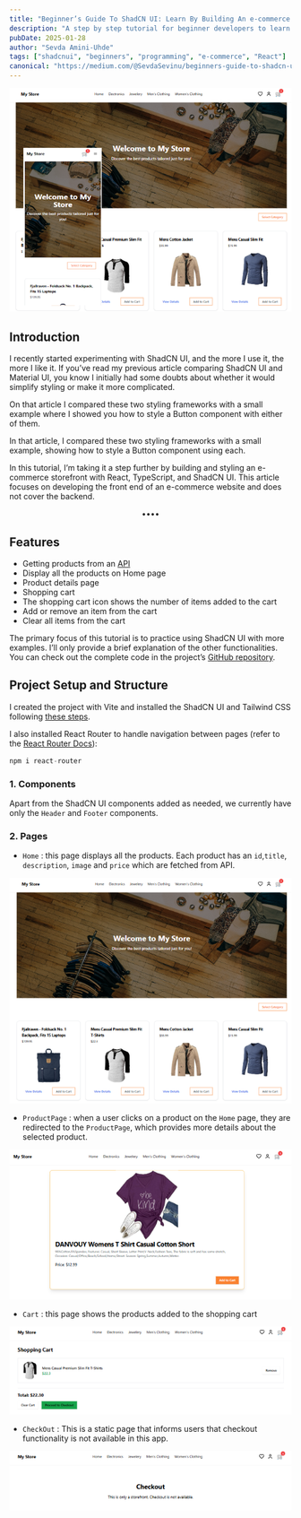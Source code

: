 ```yaml
---
title: "Beginner’s Guide To ShadCN UI: Learn By Building An e-commerce Store in React-TypeScript(2025)"
description: "A step by step tutorial for beginner developers to learn ShadCN UI by building and styling an e-commerce storefront in React-Typescript."
pubDate: 2025-01-28
author: "Sevda Amini-Uhde"
tags: ["shadcnui", "beginners", "programming", "e-commerce", "React"]
canonical: "https://medium.com/@SevdaSevinu/beginners-guide-to-shadcn-ui-learn-by-building-an-e-commerce-store-in-react-typescript-dbef3004b195"
---
```


![Screen shot of the final store front](/public/images/blog/ecommerce-storefront-shadcn/shop-banner.png)

## Introduction

I recently started experimenting with ShadCN UI, and the more I use it, the more I like it. If you’ve read my previous article comparing ShadCN UI and Material UI, you know I initially had some doubts about whether it would simplify styling or make it more complicated.

On that article I compared these two styling frameworks with a small example where I showed you how to style a Button component with either of them.

In that article, I compared these two styling frameworks with a small example, showing how to style a Button component using each.

In this tutorial, I’m taking it a step further by building and styling an e-commerce storefront with React, TypeScript, and ShadCN UI. This article focuses on developing the front end of an e-commerce website and does not cover the backend.

<div style="text-align: center;">••••</div>

## Features

- Getting products from an [API](https://fakestoreapi.com/)
- Display all the products on Home page
- Product details page
- Shopping cart
- The shopping cart icon shows the number of items added to the cart
- Add or remove an item from the cart
- Clear all items from the cart

The primary focus of this tutorial is to practice using ShadCN UI with more examples. I’ll only provide a brief explanation of the other functionalities. You can check out the complete code in the project’s [GitHub repository](https://github.com/Sevicode/ecommerce-store-front).

## Project Setup and Structure

I created the project with Vite and installed the ShadCN UI and Tailwind CSS following [these steps](https://ui.shadcn.com/docs/installation/vite).

I also installed React Router to handle navigation between pages (refer to the [React Router Docs](https://reactrouter.com/start/library/installation)):

```js
npm i react-router

```

### 1. Components

Apart from the ShadCN UI components added as needed, we currently have only the `Header` and `Footer` components.

### 2. Pages

- `Home` : this page displays all the products. Each product has an `id`,`title`, `description`, `image` and `price` which are fetched from API.

![Screen shot of the Home page of the shop](/public/images/blog/ecommerce-storefront-shadcn/shop-responsive.png)

- `ProductPage` : when a user clicks on a product on the `Home` page, they are redirected to the `ProductPage`, which provides more details about the selected product.

![Screen shot if product's detail page](/public/images/blog/ecommerce-storefront-shadcn/store-product-page.png)

- `Cart` : this page shows the products added to the shopping cart

![screenshot of the cart page](/public/images/blog/ecommerce-storefront-shadcn/store-cart.png)

- `CheckOut` : This is a static page that informs users that checkout functionality is not available in this app.

![Screen shot of checkout page](/public/images/blog/ecommerce-storefront-shadcn/store-checkout.png)
